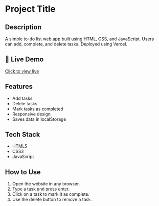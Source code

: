 # Project Title

## Description
A simple to-do list web app built using HTML, CSS, and JavaScript. Users can add, complete, and delete tasks. Deployed using Vercel.

## 🔗 Live Demo
[Click to view live](https://simple-todo-list.vercel.app/)

## Features
- Add tasks
- Delete tasks
- Mark tasks as completed
- Responsive design
- Saves data in localStorage

## Tech Stack
- HTML5
- CSS3
- JavaScript

## How to Use
1. Open the website in any browser.
2. Type a task and press enter.
3. Click on a task to mark it as complete.
4. Use the delete button to remove a task.


